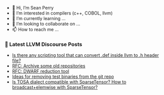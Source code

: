 - 👋 Hi, I’m Sean Perry
- 👀 I’m interested in compilers (c++, COBOL, llvm)
- 🌱 I’m currently learning ...
- 💞️ I’m looking to collaborate on ...
- 📫 How to reach me ...

<!---
s66perry/s66perry is a ✨ special ✨ repository because its `README.md` (this file) appears on your GitHub profile.
You can click the Preview link to take a look at your changes.
--->
### 📕 Latest LLVM Discourse Posts

<!-- DISCOURSE-LLVM:START -->
- [Is there any scripting tool that can convert .def inside llvm to .h header file?](https://discourse.llvm.org/t/is-there-any-scripting-tool-that-can-convert-def-inside-llvm-to-h-header-file/82311#post_2)
- [RFC: Archive some old repositories](https://discourse.llvm.org/t/rfc-archive-some-old-repositories/82313#post_1)
- [RFC: DWARF reduction tool](https://discourse.llvm.org/t/rfc-dwarf-reduction-tool/80781#post_14)
- [Ideas for removing test binaries from the git repo](https://discourse.llvm.org/t/ideas-for-removing-test-binaries-from-the-git-repo/81480#post_9)
- [Is TOSA dialect compatible with SparseTensor? How to broadcast+elemwise with SparseTensor?](https://discourse.llvm.org/t/is-tosa-dialect-compatible-with-sparsetensor-how-to-broadcast-elemwise-with-sparsetensor/82295#post_2)
<!-- DISCOURSE-LLVM:END -->

